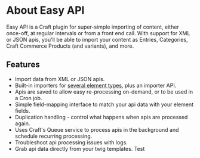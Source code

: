 # About Easy API

Easy API is a Craft plugin for super-simple importing of content, either once-off, at regular intervals or from a front end call. With support for XML or JSON apis, you'll be able to import your content as Entries, Categories, Craft Commerce Products (and variants), and more.

## Features

- Import data from XML or JSON apis.
- Built-in importers for [several element types](content-mapping/element-types.md), plus an importer API. 
- Apis are saved to allow easy re-processing on-demand, or to be used in a Cron job.
- Simple field-mapping interface to match your api data with your element fields.
- Duplication handling - control what happens when apis are processed again.
- Uses Craft's Queue service to process apis in the background and schedule recurring processing.
- Troubleshoot api processing issues with logs.
- Grab api data directly from your twig templates. Test
